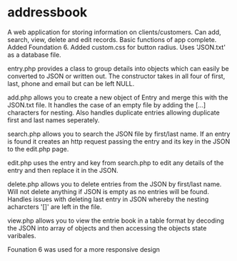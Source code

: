 # addressbook

A web application for storing information on clients/customers.
Can add, search, view, delete and edit records. Basic functions of app complete. Added Foundation 6. Added custom.css for button radius.
Uses 'JSON.txt' as a database file.


entry.php provides a class to group details into objects which can easily be converted to JSON or written out. The constructor takes in all four of first, last, phone and email but can be left NULL.

add.php allows you to create a new object of Entry and merge this with the JSON.txt file. It handles the case of an empty file
by adding the [...] characters for nesting. Also handles duplicate entries allowing duplicate first and last names seperately.

search.php allows you to search the JSON file by first/last name. If an entry is found it creates an http request passing the
entry and its key in the JSON to the edit.php page.

edit.php uses the entry and key from search.php to edit any details of the entry and then replace it in the JSON.

delete.php allows you to delete entries from the JSON by first/last name. Will not delete anything if JSON is empty as no entries will be found. Handles issues with deleting last entry in JSON whereby the nesting acharcters '[]' are left in the file.

view.php allows you to view the entrie book in a table format by decoding the JSON into array of objects and then accessing the objects state varibales.

Founation 6 was used for a more responsive design
